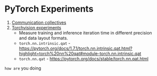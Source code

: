 # PyTorch Experiments
1. [Communication collectives](https://github.com/sandeepkumar-skb/pytorch_experiments/tree/main/communication_collectives)
2. [Torchvision experiments](https://github.com/sandeepkumar-skb/pytorch_experiments/tree/main/torchvision_exp)
    - Measure training and inference iteration time in different precision and data layout formats.
    - `torch.nn.intrinsic.qat` - https://pytorch.org/docs/1.7.1/torch.nn.intrinsic.qat.html?highlight=torch%20nn%20qat#module-torch.nn.intrinsic.qat
    - `torch.nn.qat` - https://pytorch.org/docs/stable/torch.nn.qat.html

`how are` you doing
  
